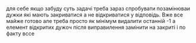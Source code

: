 для себе якщо забуду суть задачі треба зараз спробувати позамінюваи дужки які мають закриватися а не відкриватися у відповідь. Вже все майже готово але треба просто як мінімум видалити останній -1 а елемент відкритих дужоч після виправилення замінити на закриті і по факту вссе 
